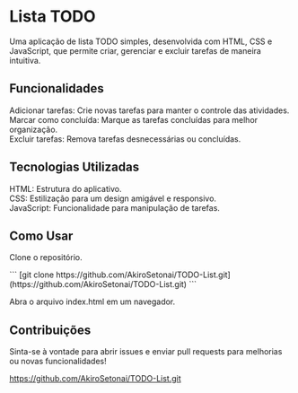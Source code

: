 <h1>Lista TODO</h1>

Uma aplicação de lista TODO simples, desenvolvida com HTML, CSS e JavaScript, que permite criar, gerenciar e excluir tarefas de maneira intuitiva.</p>

<h2>Funcionalidades</h2>
Adicionar tarefas: Crie novas tarefas para manter o controle das atividades.<br>
Marcar como concluída: Marque as tarefas concluídas para melhor organização.<br>
Excluir tarefas: Remova tarefas desnecessárias ou concluídas.

<h2>Tecnologias Utilizadas</h2>
HTML: Estrutura do aplicativo.<br>
CSS: Estilização para um design amigável e responsivo.<br>
JavaScript: Funcionalidade para manipulação de tarefas.

<h2>Como Usar</h2>

<p>Clone o repositório.</p>
```
[git clone https://github.com/AkiroSetonai/TODO-List.git](https://github.com/AkiroSetonai/TODO-List.git)
```
<p>Abra o arquivo index.html em um navegador.</p>

<h2>Contribuições</h2>
Sinta-se à vontade para abrir issues e enviar pull requests para melhorias ou novas funcionalidades!



https://github.com/AkiroSetonai/TODO-List.git
